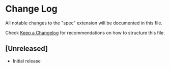 # Change Log
All notable changes to the "spec" extension will be documented in this file.

Check [Keep a Changelog](http://keepachangelog.com/) for recommendations on how to structure this file.

## [Unreleased]
- Initial release